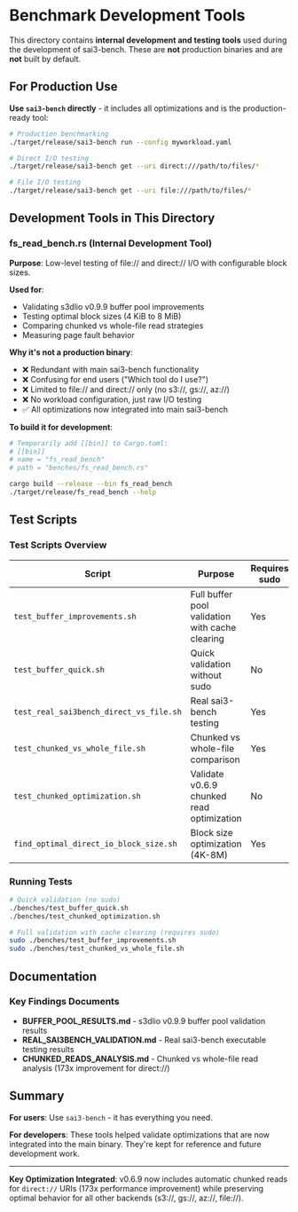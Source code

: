 # Benchmark Development Tools

This directory contains **internal development and testing tools** used during the development of sai3-bench. These are **not** production binaries and are **not** built by default.

## For Production Use

**Use `sai3-bench` directly** - it includes all optimizations and is the production-ready tool:

```bash
# Production benchmarking
./target/release/sai3-bench run --config myworkload.yaml

# Direct I/O testing  
./target/release/sai3-bench get --uri direct:///path/to/files/*

# File I/O testing
./target/release/sai3-bench get --uri file:///path/to/files/*
```

## Development Tools in This Directory

### fs_read_bench.rs (Internal Development Tool)

**Purpose**: Low-level testing of file:// and direct:// I/O with configurable block sizes.

**Used for**: 
- Validating s3dlio v0.9.9 buffer pool improvements
- Testing optimal block sizes (4 KiB to 8 MiB)
- Comparing chunked vs whole-file read strategies
- Measuring page fault behavior

**Why it's not a production binary**:
- ❌ Redundant with main sai3-bench functionality
- ❌ Confusing for end users ("Which tool do I use?")
- ❌ Limited to file:// and direct:// only (no s3://, gs://, az://)
- ❌ No workload configuration, just raw I/O testing
- ✅ All optimizations now integrated into main sai3-bench

**To build it for development**:
```bash
# Temporarily add [[bin]] to Cargo.toml:
# [[bin]]
# name = "fs_read_bench"
# path = "benches/fs_read_bench.rs"

cargo build --release --bin fs_read_bench
./target/release/fs_read_bench --help
```

## Test Scripts

### Test Scripts Overview

| Script | Purpose | Requires sudo |
|--------|---------|---------------|
| `test_buffer_improvements.sh` | Full buffer pool validation with cache clearing | Yes |
| `test_buffer_quick.sh` | Quick validation without sudo | No |
| `test_real_sai3bench_direct_vs_file.sh` | Real sai3-bench testing | Yes |
| `test_chunked_vs_whole_file.sh` | Chunked vs whole-file comparison | Yes |
| `test_chunked_optimization.sh` | Validate v0.6.9 chunked read optimization | No |
| `find_optimal_direct_io_block_size.sh` | Block size optimization (4K-8M) | Yes |

### Running Tests

```bash
# Quick validation (no sudo)
./benches/test_buffer_quick.sh
./benches/test_chunked_optimization.sh

# Full validation with cache clearing (requires sudo)
sudo ./benches/test_buffer_improvements.sh
sudo ./benches/test_chunked_vs_whole_file.sh
```

## Documentation

### Key Findings Documents

- **BUFFER_POOL_RESULTS.md** - s3dlio v0.9.9 buffer pool validation results
- **REAL_SAI3BENCH_VALIDATION.md** - Real sai3-bench executable testing results  
- **CHUNKED_READS_ANALYSIS.md** - Chunked vs whole-file read analysis (173x improvement for direct://)

## Summary

**For users**: Use `sai3-bench` - it has everything you need.

**For developers**: These tools helped validate optimizations that are now integrated into the main binary. They're kept for reference and future development work.

---

**Key Optimization Integrated**: v0.6.9 now includes automatic chunked reads for `direct://` URIs (173x performance improvement) while preserving optimal behavior for all other backends (s3://, gs://, az://, file://).
